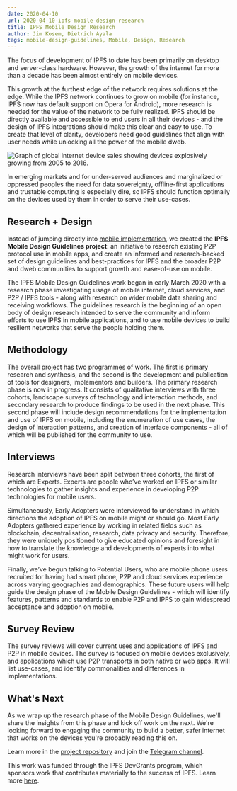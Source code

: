 ```yaml
---
date: 2020-04-10
url: 2020-04-10-ipfs-mobile-design-research
title: IPFS Mobile Design Research
author: Jim Kosem, Dietrich Ayala
tags: mobile-design-guidelines, Mobile, Design, Research
---
```


The focus of development of IPFS to date has been primarily on desktop and server-class hardware. However, the growth of the internet for more than a decade has been almost entirely on mobile devices.

This growth at the furthest edge of the network requires solutions at the edge. While the IPFS network continues to grow on mobile (for instance, IPFS now has default support on Opera for Android), more research is needed for the value of the network to be fully realized. IPFS should be directly available and accessible to end users in all their devices - and the design of IPFS integrations should make this clear and easy to use. To create that level of clarity, developers need good guidelines that align with user needs while unlocking all the power of the mobile dweb.

![Graph of global internet device sales showing devices explosively growing from 2005 to 2016.](https://i.imgur.com/aoBO47b.jpg)

In emerging markets and for under-served audiences and marginalized or oppressed peoples the need for data sovereignty, offline-first applications and trustable computing is especially dire, so IPFS should function optimally on the devices used by them in order to serve their use-cases.

## Research + Design

Instead of jumping directly into [mobile implementation](https://github.com/ipfs/roadmap/issues/45), we created the **IPFS Mobile Design Guidelines project**: an initiative to research existing P2P protocol use in mobile apps, and create an informed and research-backed set of design guidelines and best-practices for IPFS and the broader P2P and dweb communities to support growth and ease-of-use on mobile. 

The IPFS Mobile Design Guidelines work began in early March 2020 with a research phase investigating usage of mobile internet, cloud services, and P2P / IPFS tools - along with research on wider mobile data sharing and receiving workflows. The guidelines research is the beginning of an open body of design research intended to serve the community and inform efforts to use IPFS in mobile applications, and to use mobile devices to build resilient networks that serve the people holding them.

## Methodology

The overall project has two programmes of work. The first is primary research and synthesis, and the second is the development and publication of tools for designers, implementors and builders. The primary research phase is now in progress. It consists of qualitative interviews with three cohorts, landscape surveys of technology and interaction methods, and secondary research to produce findings to be used in the next phase. This second phase will include design recommendations for the implementation and use of IPFS on mobile, including the enumeration of use cases, the design of interaction patterns, and creation of interface components - all of which will be published for the community to use.

## Interviews

Research interviews have been split between three cohorts, the first of which are Experts. Experts are people who’ve worked on IPFS or similar technologies to gather insights and experience in developing P2P technologies for mobile users.

Simultaneously, Early Adopters were interviewed to understand in which directions the adoption of IPFS on mobile might or should go. Most Early Adopters gathered experience by working in related fields such as blockchain, decentralisation, research, data privacy and security. Therefore, they were uniquely positioned to give educated opinions and foresight in how to translate the knowledge and developments of experts into what might work for users.

Finally, we’ve begun talking to Potential Users, who are mobile phone users recruited for having had smart phone, P2P and cloud services experience across varying geographies and demographics. These future users will help guide the design phase of the Mobile Design Guidelines - which will identify features, patterns and standards to enable P2P and IPFS to gain widespread acceptance and adoption on mobile.

## Survey Review

The survey reviews will cover current uses and applications of IPFS and P2P in mobile devices. The survey is focused on mobile devices exclusively, and applications which use P2P transports in both native or web apps. It will list use-cases, and identify commonalities and differences in implementations.

## What's Next

As we wrap up the research phase of the Mobile Design Guidelines, we'll share the insights from this phase and kick off work on the next. We're looking forward to engaging the community to build a better, safer internet that works on the devices you're probably reading this on.

Learn more in the [project repository](https://github.com/ipfs/mobile-design-guidelines) and join the [Telegram channel](https://t.me/joinchat/H8bKHhSATdsqbPJsPIzcfw).

This work was funded through the IPFS DevGrants program, which sponsors work that contributes materially to the success of IPFS. Learn more [here](https://github.com/ipfs/devgrants).
